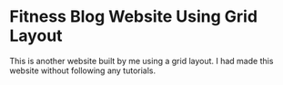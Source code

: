 # Fitness Blog Website Using Grid Layout
This is another website built by me using a grid layout. I had made this website without following any tutorials.
